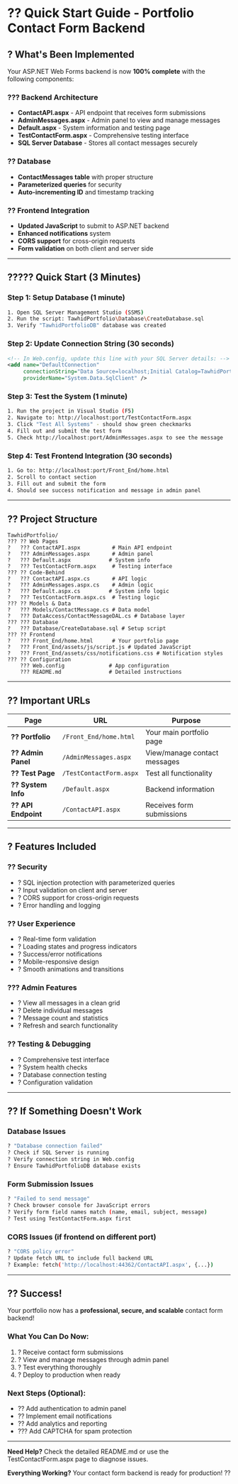 # ?? Quick Start Guide - Portfolio Contact Form Backend

## ? What's Been Implemented

Your ASP.NET Web Forms backend is now **100% complete** with the following components:

### ??? Backend Architecture
- **ContactAPI.aspx** - API endpoint that receives form submissions
- **AdminMessages.aspx** - Admin panel to view and manage messages
- **Default.aspx** - System information and testing page
- **TestContactForm.aspx** - Comprehensive testing interface
- **SQL Server Database** - Stores all contact messages securely

### ?? Database
- **ContactMessages table** with proper structure
- **Parameterized queries** for security
- **Auto-incrementing ID** and timestamp tracking

### ?? Frontend Integration
- **Updated JavaScript** to submit to ASP.NET backend
- **Enhanced notifications** system
- **CORS support** for cross-origin requests
- **Form validation** on both client and server side

---

## ????? Quick Start (3 Minutes)

### Step 1: Setup Database (1 minute)
```bash
1. Open SQL Server Management Studio (SSMS)
2. Run the script: TawhidPortfolio\Database\CreateDatabase.sql
3. Verify "TawhidPortfolioDB" database was created
```

### Step 2: Update Connection String (30 seconds)
```xml
<!-- In Web.config, update this line with your SQL Server details: -->
<add name="DefaultConnection" 
     connectionString="Data Source=localhost;Initial Catalog=TawhidPortfolioDB;Integrated Security=True" 
     providerName="System.Data.SqlClient" />
```

### Step 3: Test the System (1 minute)
```bash
1. Run the project in Visual Studio (F5)
2. Navigate to: http://localhost:port/TestContactForm.aspx
3. Click "Test All Systems" - should show green checkmarks
4. Fill out and submit the test form
5. Check http://localhost:port/AdminMessages.aspx to see the message
```

### Step 4: Test Frontend Integration (30 seconds)
```bash
1. Go to: http://localhost:port/Front_End/home.html
2. Scroll to contact section
3. Fill out and submit the form
4. Should see success notification and message in admin panel
```

---

## ?? Project Structure
```
TawhidPortfolio/
??? ?? Web Pages
?   ??? ContactAPI.aspx          # Main API endpoint
?   ??? AdminMessages.aspx       # Admin panel
?   ??? Default.aspx            # System info
?   ??? TestContactForm.aspx     # Testing interface
??? ?? Code-Behind
?   ??? ContactAPI.aspx.cs       # API logic
?   ??? AdminMessages.aspx.cs    # Admin logic
?   ??? Default.aspx.cs         # System info logic
?   ??? TestContactForm.aspx.cs  # Testing logic
??? ?? Models & Data
?   ??? Models/ContactMessage.cs # Data model
?   ??? DataAccess/ContactMessageDAL.cs # Database layer
??? ??? Database
?   ??? Database/CreateDatabase.sql # Setup script
??? ?? Frontend
?   ??? Front_End/home.html      # Your portfolio page
?   ??? Front_End/assets/js/script.js # Updated JavaScript
?   ??? Front_End/assets/css/notifications.css # Notification styles
??? ?? Configuration
    ??? Web.config              # App configuration
    ??? README.md               # Detailed instructions
```

---

## ?? Important URLs

| Page | URL | Purpose |
|------|-----|---------|
| **?? Portfolio** | `/Front_End/home.html` | Your main portfolio page |
| **?? Admin Panel** | `/AdminMessages.aspx` | View/manage contact messages |
| **?? Test Page** | `/TestContactForm.aspx` | Test all functionality |
| **?? System Info** | `/Default.aspx` | Backend information |
| **?? API Endpoint** | `/ContactAPI.aspx` | Receives form submissions |

---

## ? Features Included

### ?? Security
- ? SQL injection protection with parameterized queries
- ? Input validation on client and server
- ? CORS support for cross-origin requests
- ? Error handling and logging

### ?? User Experience
- ? Real-time form validation
- ? Loading states and progress indicators
- ? Success/error notifications
- ? Mobile-responsive design
- ? Smooth animations and transitions

### ??? Admin Features
- ? View all messages in a clean grid
- ? Delete individual messages
- ? Message count and statistics
- ? Refresh and search functionality

### ?? Testing & Debugging
- ? Comprehensive test interface
- ? System health checks
- ? Database connection testing
- ? Configuration validation

---

## ?? If Something Doesn't Work

### Database Issues
```bash
? "Database connection failed"
? Check if SQL Server is running
? Verify connection string in Web.config
? Ensure TawhidPortfolioDB database exists
```

### Form Submission Issues
```bash
? "Failed to send message"
? Check browser console for JavaScript errors
? Verify form field names match (name, email, subject, message)
? Test using TestContactForm.aspx first
```

### CORS Issues (if frontend on different port)
```bash
? "CORS policy error"
? Update fetch URL to include full backend URL
? Example: fetch('http://localhost:44362/ContactAPI.aspx', {...})
```

---

## ?? Success!

Your portfolio now has a **professional, secure, and scalable** contact form backend! 

### What You Can Do Now:
1. ? Receive contact form submissions
2. ? View and manage messages through admin panel
3. ? Test everything thoroughly
4. ? Deploy to production when ready

### Next Steps (Optional):
- ?? Add authentication to admin panel
- ?? Implement email notifications
- ?? Add analytics and reporting
- ??? Add CAPTCHA for spam protection

---

**Need Help?** Check the detailed README.md or use the TestContactForm.aspx page to diagnose issues.

**Everything Working?** Your contact form backend is ready for production! ??
